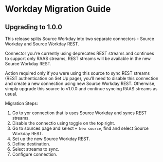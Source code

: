 # Workday Migration Guide

## Upgrading to 1.0.0

This release splits Source Workday into two separate connectors - Source Workday and Source Workday REST. 

Connector you're currently using deprecates REST streams and continues to support only RAAS streams, REST streams will be available in the new Source Workday REST. 

Action required only if you were using this source to sync REST streams (REST authentication on Set Up page), you'll need to disable this connection and create a new connection using new Source Workday REST. Otherwise, simply upgrade this source to v1.0.0 and continue syncing RAAS streams as usual.


Migration Steps:
1. Go to yor connection that is uses Source Workday and syncs REST streams.
2. Disable the connectio using toggle on the top right.
3. Go to sources page and select `+ New source`, find and select Source Workday REST.
4. Set up the new Source Workday REST.
5. Define destination.
6. Select streams to sync.
7. Configure connection.